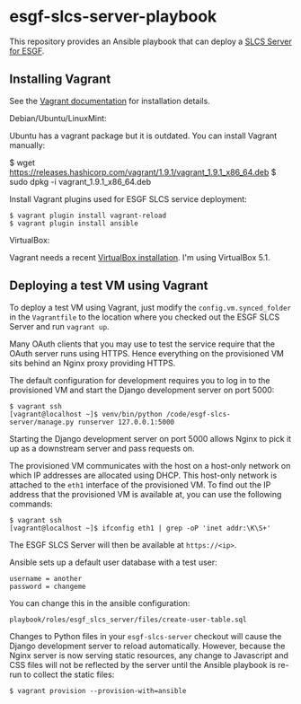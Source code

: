 # esgf-slcs-server-playbook

This repository provides an Ansible playbook that can deploy a [SLCS Server for ESGF](https://github.com/cedadev/esgf-slcs-server).


## Installing Vagrant

See the [Vagrant documentation](https://www.vagrantup.com/docs/installation/) for installation details.

Debian/Ubuntu/LinuxMint:

Ubuntu has a vagrant package but it is outdated. You can install Vagrant manually:

$ wget https://releases.hashicorp.com/vagrant/1.9.1/vagrant_1.9.1_x86_64.deb
$ sudo dpkg -i vagrant_1.9.1_x86_64.deb

Install Vagrant plugins used for ESGF SLCS service deployment:

```
$ vagrant plugin install vagrant-reload
$ vagrant plugin install ansible
```

VirtualBox:

Vagrant needs a recent [VirtualBox installation](https://www.virtualbox.org/wiki/Downloads).
I'm using VirtualBox 5.1.

## Deploying a test VM using Vagrant

To deploy a test VM using Vagrant, just modify the `config.vm.synced_folder` in
the `Vagrantfile` to the location where you checked out the ESGF SLCS Server and
run `vagrant up`.

Many OAuth clients that you may use to test the service require that the OAuth server
runs using HTTPS. Hence everything on the provisioned VM sits behind an Nginx
proxy providing HTTPS.

The default configuration for development requires you to log in to the provisioned
VM and start the Django development server on port 5000:

```
$ vagrant ssh
[vagrant@localhost ~]$ venv/bin/python /code/esgf-slcs-server/manage.py runserver 127.0.0.1:5000
```

Starting the Django development server on port 5000 allows Nginx to pick it up as
a downstream server and pass requests on.

The provisioned VM communicates with the host on a host-only network on which IP
addresses are allocated using DHCP. This host-only network is attached to the
`eth1` interface of the provisioned VM. To find out the IP address that the
provisioned VM is available at, you can use the following commands:

```
$ vagrant ssh
[vagrant@localhost ~]$ ifconfig eth1 | grep -oP 'inet addr:\K\S+'
```

The ESGF SLCS Server will then be available at `https://<ip>`.

Ansible sets up a default user database with a test user:

```
username = another
password = changeme
```

You can change this in the ansible configuration:

```
playbook/roles/esgf_slcs_server/files/create-user-table.sql
```

Changes to Python files in your `esgf-slcs-server` checkout will cause the Django
development server to reload automatically. However, because the Nginx server is
now serving static resources, any change to Javascript and CSS files will not be
reflected by the server until the Ansible playbook is re-run to collect the static
files:

```
$ vagrant provision --provision-with=ansible
```
